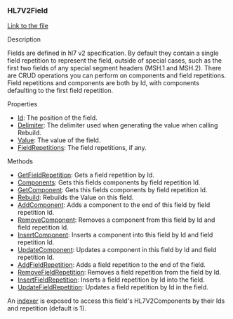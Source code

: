 ### HL7V2Field

[Link to the file](/api/ExpressionEvaluatorForDotNet.HL7V2Field.html)

Description

Fields are defined in hl7 v2 specification. By default they contain a single field repetition to represent the field, outside of special cases, such as the first two fields of any special segment headers (MSH.1 and MSH.2). There are CRUD operations you can perform on components and field repetitions. Field repetitions and components are both by Id, with components defaulting to the first field repetition. 

Properties

- [Id](/api/ExpressionEvaluatorForDotNet.HL7V2Field.html#ExpressionEvaluatorForDotNet_HL7V2Field_Id): The position of the field.
- [Delimiter](/api/ExpressionEvaluatorForDotNet.HL7V2Field.html#ExpressionEvaluatorForDotNet_HL7V2Field_Delimiter): The delimiter used when generating the value when calling Rebuild.
- [Value](/api/ExpressionEvaluatorForDotNet.HL7V2Field.html#ExpressionEvaluatorForDotNet_HL7V2Field_Value): The value of the field.
- [FieldRepetitions](/api/ExpressionEvaluatorForDotNet.HL7V2Field.html#ExpressionEvaluatorForDotNet_HL7V2Field_FieldRepetitions): The field repetitions, if any.

Methods

- [GetFieldRepetition](/api/ExpressionEvaluatorForDotNet.HL7V2Field.html#ExpressionEvaluatorForDotNet_HL7V2Field_GetFieldRepetition_System_Int32_): Gets a field repetition by Id.
- [Components](/api/ExpressionEvaluatorForDotNet.HL7V2Field.html#ExpressionEvaluatorForDotNet_HL7V2Field_Components_System_Int32_): Gets this fields components by field repetition Id.
- [GetComponent](/api/ExpressionEvaluatorForDotNet.HL7V2Field.html#ExpressionEvaluatorForDotNet_HL7V2Field_GetComponent_System_Int32_System_Int32_): Gets this fields components by field repetition Id.
- [Rebuild](/api/ExpressionEvaluatorForDotNet.HL7V2Field.html#ExpressionEvaluatorForDotNet_HL7V2Field_Rebuild): Rebuilds the Value on this field.
- [AddComponent](/api/ExpressionEvaluatorForDotNet.HL7V2Field.html#ExpressionEvaluatorForDotNet_HL7V2Field_AddComponent_System_String_System_Int32_): Adds a component to the end of this field by field repetition Id.
- [RemoveComponent](/api/ExpressionEvaluatorForDotNet.HL7V2Field.html#ExpressionEvaluatorForDotNet_HL7V2Field_RemoveComponent_System_Int32_System_Int32_): Removes a component from this field by Id and field repetition Id.
- [InsertComponent](/api/ExpressionEvaluatorForDotNet.HL7V2Field.html#ExpressionEvaluatorForDotNet_HL7V2Field_InsertComponent_System_Int32_System_String_System_Int32_): Inserts a component into this field by Id and field repetition Id.
- [UpdateComponent](/api/ExpressionEvaluatorForDotNet.HL7V2Field.html#ExpressionEvaluatorForDotNet_HL7V2Field_UpdateComponent_System_Int32_System_String_System_Int32_): Updates a component in this field by Id and field repetition Id.
- [AddFieldRepetition](/api/ExpressionEvaluatorForDotNet.HL7V2Field.html#ExpressionEvaluatorForDotNet_HL7V2Field_AddFieldRepetition_System_String_): Adds a field repetition to the end of the field.
- [RemoveFieldRepetition](/api/ExpressionEvaluatorForDotNet.HL7V2Field.html#ExpressionEvaluatorForDotNet_HL7V2Field_RemoveFieldRepetition_System_Int32_): Removes a field repetition from the field by Id.
- [InsertFieldRepetition](/api/ExpressionEvaluatorForDotNet.HL7V2Field.html#ExpressionEvaluatorForDotNet_HL7V2Field_InsertFieldRepetition_System_Int32_System_String_): Inserts a field repetition by Id into the field.
- [UpdateFieldRepetition](/api/ExpressionEvaluatorForDotNet.HL7V2Field.html#ExpressionEvaluatorForDotNet_HL7V2Field_UpdateFieldRepetition_System_Int32_System_String_): Updates a field repetition by Id in the field.

An [indexer](/api/ExpressionEvaluatorForDotNet.HL7V2Field.html#ExpressionEvaluatorForDotNet_HL7V2Field_Item_System_Int32_System_Int32_) is exposed to access this field's HL7V2Components by their Ids and repetition (default is 1).

